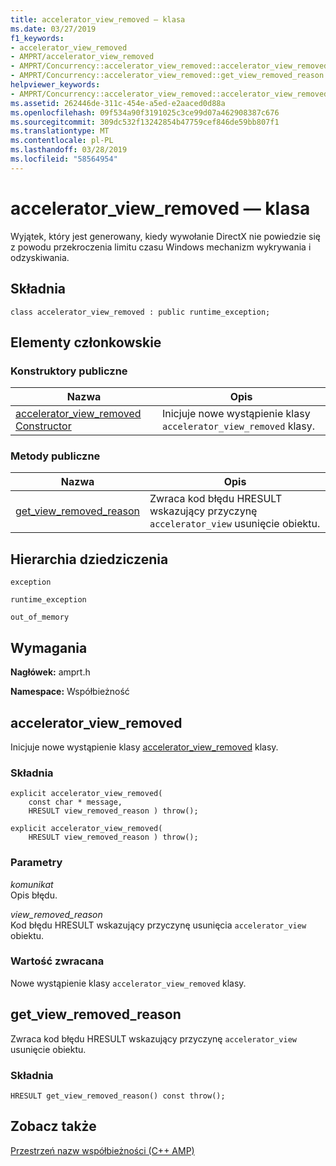 ```yaml
---
title: accelerator_view_removed — klasa
ms.date: 03/27/2019
f1_keywords:
- accelerator_view_removed
- AMPRT/accelerator_view_removed
- AMPRT/Concurrency::accelerator_view_removed::accelerator_view_removed
- AMPRT/Concurrency::accelerator_view_removed::get_view_removed_reason
helpviewer_keywords:
- AMPRT/Concurrency::accelerator_view_removed::accelerator_view_removed Class
ms.assetid: 262446de-311c-454e-a5ed-e2aaced0d88a
ms.openlocfilehash: 09f534a90f3191025c3ce99d07a462908387c676
ms.sourcegitcommit: 309dc532f13242854b47759cef846de59bb807f1
ms.translationtype: MT
ms.contentlocale: pl-PL
ms.lasthandoff: 03/28/2019
ms.locfileid: "58564954"
---
```

# <a name="acceleratorviewremoved-class"></a>accelerator_view_removed — klasa

Wyjątek, który jest generowany, kiedy wywołanie DirectX nie powiedzie się z powodu przekroczenia limitu czasu Windows mechanizm wykrywania i odzyskiwania.

## <a name="syntax"></a>Składnia

```
class accelerator_view_removed : public runtime_exception;
```

## <a name="members"></a>Elementy członkowskie

### <a name="public-constructors"></a>Konstruktory publiczne

|Nazwa|Opis|
|----------|-----------------|
|[accelerator_view_removed Constructor](#ctor)|Inicjuje nowe wystąpienie klasy `accelerator_view_removed` klasy.|

### <a name="public-methods"></a>Metody publiczne

|Nazwa|Opis|
|----------|-----------------|
|[get_view_removed_reason](#get_view_removed_reason)|Zwraca kod błędu HRESULT wskazujący przyczynę `accelerator_view` usunięcie obiektu.|

## <a name="inheritance-hierarchy"></a>Hierarchia dziedziczenia

`exception`

`runtime_exception`

`out_of_memory`

## <a name="requirements"></a>Wymagania

**Nagłówek:** amprt.h

**Namespace:** Współbieżność

## <a name="ctor"></a> accelerator_view_removed

Inicjuje nowe wystąpienie klasy [accelerator_view_removed](accelerator-view-removed-class.md) klasy.

### <a name="syntax"></a>Składnia

```
explicit accelerator_view_removed(
    const char * message,
    HRESULT view_removed_reason ) throw();

explicit accelerator_view_removed(
    HRESULT view_removed_reason ) throw();
```

### <a name="parameters"></a>Parametry

*komunikat*<br/>
Opis błędu.

*view_removed_reason*<br/>
Kod błędu HRESULT wskazujący przyczynę usunięcia `accelerator_view` obiektu.

### <a name="return-value"></a>Wartość zwracana

Nowe wystąpienie klasy `accelerator_view_removed` klasy.

## <a name="getviewremovedreason"></a>get_view_removed_reason

Zwraca kod błędu HRESULT wskazujący przyczynę `accelerator_view` usunięcie obiektu.

### <a name="syntax"></a>Składnia

```
HRESULT get_view_removed_reason() const throw();
```

## <a name="see-also"></a>Zobacz także

[Przestrzeń nazw współbieżności (C++ AMP)](concurrency-namespace-cpp-amp.md)

